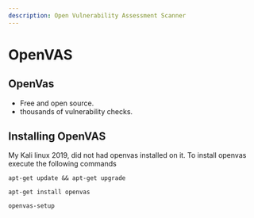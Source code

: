 ```yaml
---
description: Open Vulnerability Assessment Scanner
---
```


# OpenVAS

## OpenVas

* Free and open source.
* thousands of vulnerability checks.

## Installing OpenVAS

My Kali linux 2019, did not had openvas installed on it. To install openvas execute the following commands

```text
apt-get update && apt-get upgrade
```

```text
apt-get install openvas
```

```text
openvas-setup
```

